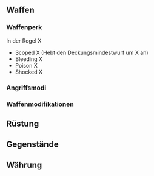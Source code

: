 

## Waffen

### Waffenperk

In der Regel X

* Scoped X (Hebt den Deckungsmindestwurf um X an)
* Bleeding X
* Poison X
* Shocked X


### Angriffsmodi

### Waffenmodifikationen

## Rüstung

## Gegenstände

## Währung
